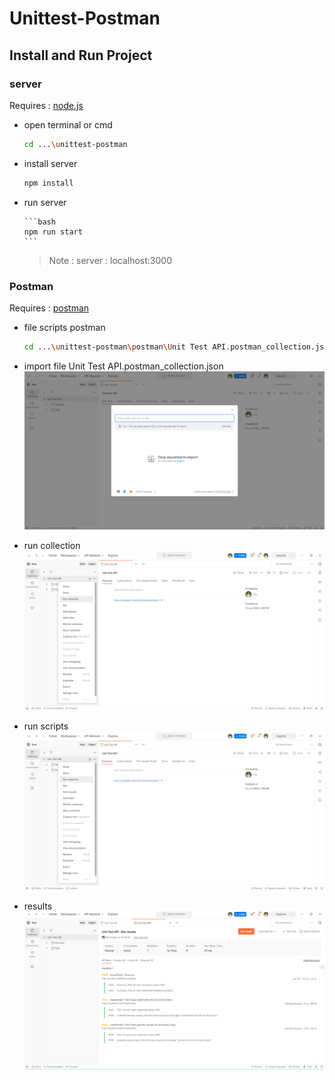 # Unittest-Postman

## Install and Run Project

### server

Requires : [node.js](https://nodejs.org/en/)

- open terminal or cmd

  ```bash
  cd ...\unittest-postman
  ```

- install server

  ```bash
  npm install
  ```

- run server

      ```bash
      npm run start
      ```

  > Note : server : localhost:3000

### Postman

Requires : [postman](https://www.postman.com/downloads/)

- file scripts postman

  ```bash
  cd ...\unittest-postman\postman\Unit Test API.postman_collection.json
  ```

- import file Unit Test API.postman_collection.json
  ![impost file](https://github.com/nathachai13011997/unittest-postman/blob/main/img/import.png)

- run collection
  ![runCollection](https://github.com/nathachai13011997/unittest-postman/blob/main/img/runCollection.png)

- run scripts
  ![runScripts](https://github.com/nathachai13011997/unittest-postman/blob/main/img/runCollection.png)

- results
  ![results](https://github.com/nathachai13011997/unittest-postman/blob/main/img/results.png)
